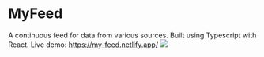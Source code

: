 # MyFeed

A continuous feed for data from various sources. Built using Typescript with React.
Live demo: https://my-feed.netlify.app/
![](demo.gif)
